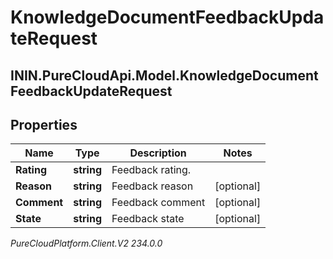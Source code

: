# KnowledgeDocumentFeedbackUpdateRequest

## ININ.PureCloudApi.Model.KnowledgeDocumentFeedbackUpdateRequest

## Properties

|Name | Type | Description | Notes|
|------------ | ------------- | ------------- | -------------|
| **Rating** | **string** | Feedback rating. | |
| **Reason** | **string** | Feedback reason | [optional] |
| **Comment** | **string** | Feedback comment | [optional] |
| **State** | **string** | Feedback state | [optional] |



_PureCloudPlatform.Client.V2 234.0.0_
